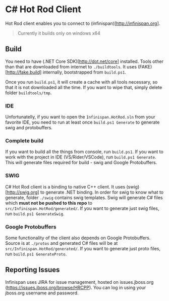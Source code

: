 # C# Hot Rod Client

Hot Rod client enables you to connect to (infinispan)[http://infinispan.org].

> Currently it builds only on windows x64

## Build
You need to have (.NET Core SDK)[http://dot.net/core] installed. Tools other than that are downloaded from internet to `./buildtools`. It uses (FAKE)[http://fake.build] internally, bootstrapped from `build.ps1`.

Once you run `build.ps1`, it will create a cache with all tools necessary, so that it is not downloaded all the time. If you want to wipe that, simply delete folder `buildtools/tmp`.

### IDE

Unfortunatelly, if you want to open the `Infinispan.HotRod.sln` from your favorite IDE, you need to run at least once `build.ps1 Generate` to generate swig and protobuffers.

### Complete build

If you want to build all the things from console, run `build.ps1`. If you want to work with the project in IDE (VS/Rider/VSCode), run `build.ps1 Generate`. This will generate files required for build - swig and Google Protobuffers.

### SWIG

C# Hot Rod client is a binding to native C++ client. It uses (swig)[http://swig.org] to generate .NET binding. In order for swig to know what to generate, folder `./swig` contains swig templates. Swig will generate C# files which **must not be pushed to this repo** to `src/Infinispan.HotRod/generated/`. If you want to generate just swig files, run `build.ps1 GenerateSwig`. 

### Google Protobuffers

Some functionality of the client also depends on Google Protobuffers. Source is at `./protos` and generated C# files will be at `src/Infinispan.HotRod/generated/`. If you want to generate just proto files, run `build.ps1 GenerateProto`.

## Reporting Issues ##
Infinispan uses JIRA for issue management, hosted on issues.jboss.org
(https://issues.jboss.org/browse/HRCPP). You can log in using your jboss.org
username and password.
